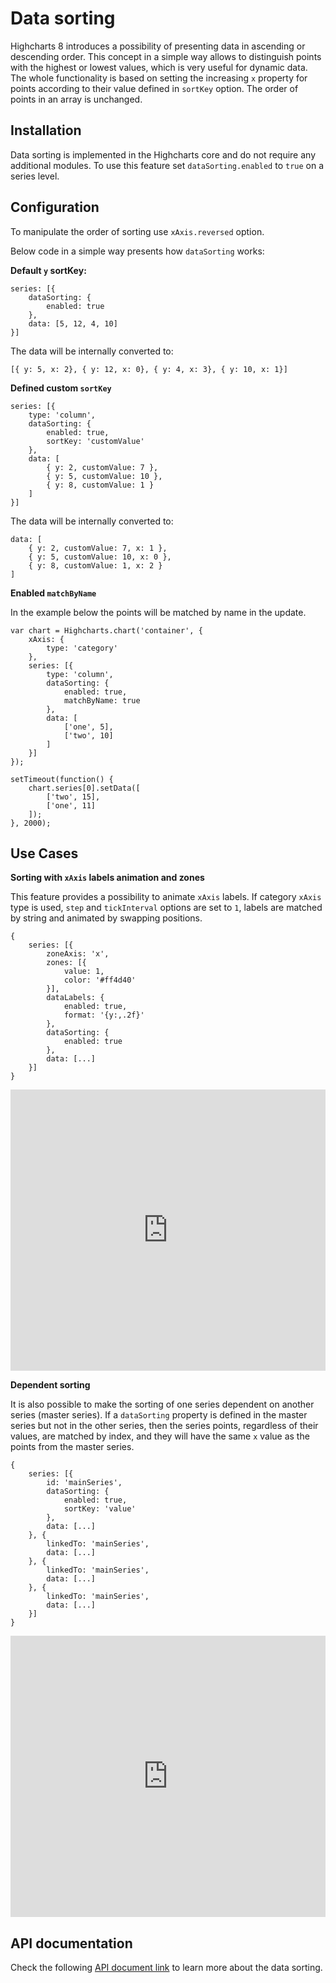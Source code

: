 Data sorting
===

Highcharts 8 introduces a possibility of presenting data in ascending or descending order. This concept in a simple way allows to distinguish points with the highest or lowest values, which is very useful for dynamic data. The whole functionality is based on setting the increasing `x` property for points according to their value defined in `sortKey` option. The order of points in an array is unchanged.

Installation
------------

Data sorting is implemented in the Highcharts core and do not require any additional modules.
To use this feature set `dataSorting.enabled` to `true` on a series level.

Configuration
-------------

To manipulate the order of sorting use `xAxis.reversed` option.

Below code in a simple way presents how `dataSorting` works:

**Default `y` sortKey:**

    series: [{
        dataSorting: {
            enabled: true
        },
        data: [5, 12, 4, 10]
    }]

The data will be internally converted to:

    [{ y: 5, x: 2}, { y: 12, x: 0}, { y: 4, x: 3}, { y: 10, x: 1}]

**Defined custom `sortKey`**

    series: [{
        type: 'column',
        dataSorting: {
            enabled: true,
            sortKey: 'customValue'
        },
        data: [
            { y: 2, customValue: 7 },
            { y: 5, customValue: 10 },
            { y: 8, customValue: 1 }
        ]
    }]

The data will be internally converted to:

    data: [
        { y: 2, customValue: 7, x: 1 },
        { y: 5, customValue: 10, x: 0 },
        { y: 8, customValue: 1, x: 2 }
    ]

**Enabled `matchByName`**

In the example below the points will be matched by name in the update.

    var chart = Highcharts.chart('container', {
        xAxis: {
            type: 'category'
        },
        series: [{
            type: 'column',
            dataSorting: {
                enabled: true,
                matchByName: true
            },
            data: [
                ['one', 5],
                ['two', 10]
            ]
        }]
    });

    setTimeout(function() {
        chart.series[0].setData([
            ['two', 15],
            ['one', 11]
        ]);
    }, 2000);

Use Cases
---------

**Sorting with `xAxis` labels animation and zones**

This feature provides a possibility to animate `xAxis` labels. If category `xAxis` type is used, `step` and `tickInterval` options are set to `1`, labels are matched by string and animated by swapping positions.

    {
        series: [{
            zoneAxis: 'x',
            zones: [{
                value: 1,
                color: '#ff4d40'
            }],
            dataLabels: {
                enabled: true,
                format: '{y:,.2f}'
            },
            dataSorting: {
                enabled: true
            },
            data: [...]
        }]
    }

<iframe style="width: 100%; height: 450px; border: none;" src=https://www.highcharts.com/samples/embed/highcharts/datasorting/labels-animation allow="fullscreen"></iframe>

**Dependent sorting**

It is also possible to make the sorting of one series dependent on another series (master series).
If a `dataSorting` property is defined in the master series but not in the other series, then the series points, regardless of their values, are matched by index, and they will have the same `x` value as the points from the master series.

    {
        series: [{
            id: 'mainSeries',
            dataSorting: {
                enabled: true,
                sortKey: 'value'
            },
            data: [...]
        }, {
            linkedTo: 'mainSeries',
            data: [...]
        }, {
            linkedTo: 'mainSeries',
            data: [...]
        }, {
            linkedTo: 'mainSeries',
            data: [...]
        }]
    }

<iframe style="width: 100%; height: 450px; border: none;" src=https://www.highcharts.com/samples/embed/highcharts/datasorting/dependent-sorting allow="fullscreen"></iframe>

API documentation
-----------------

Check the following [API document link](https://api.highcharts.com/highcharts/plotOptions.series.dataSorting) to learn more about the data sorting.
